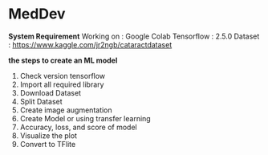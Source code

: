 # MedDev

**System Requirement**
Working on  : Google Colab
Tensorflow  : 2.5.0
Dataset     : https://www.kaggle.com/jr2ngb/cataractdataset

**the steps to create an ML model**
1. Check version tensorflow
2. Import all required library 
3. Download Dataset
4. Split Dataset
5. Create image augmentation
6. Create Model or using transfer learning
7. Accuracy, loss, and score of model
8. Visualize the plot
10. Convert to TFlite
